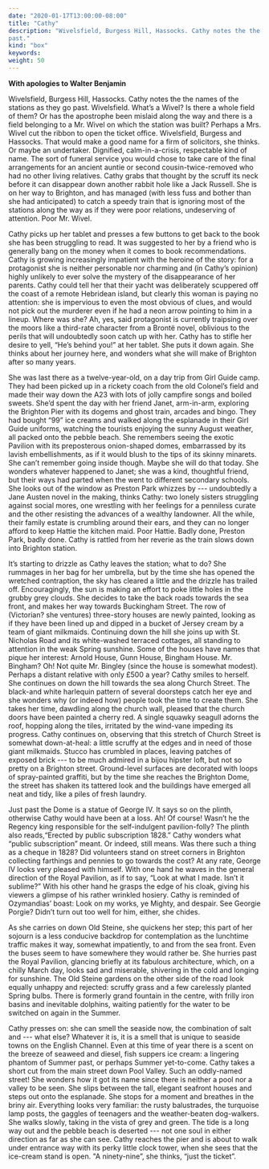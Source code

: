 ```yaml
---
date: "2020-01-17T13:00:00-08:00"
title: "Cathy"
description: "Wivelsfield, Burgess Hill, Hassocks. Cathy notes the the names of the stations as they go
past."
kind: "box"
keywords:
weight: 50
---
```


**With apologies to Walter Benjamin**

Wivelsfield, Burgess Hill, Hassocks. Cathy notes the the names of the stations as they go
past. Wivelsfield. What’s a Wivel? Is there a whole field of them? Or has the apostrophe been
mislaid along the way and there is a field belonging to a Mr. Wivel on which the station was built?
Perhaps a Mrs. Wivel cut the ribbon to open the ticket office. Wivelsfield, Burgess and
Hassocks. That would make a good name for a firm of solicitors, she thinks. Or maybe an
undertaker. Dignified, calm-in-a-crisis, respectable kind of name. The sort of funeral service you
would chose to take care of the final arrangements for an ancient auntie or second
cousin-twice-removed who had no other living relatives. Cathy grabs that thought by the scruff its
neck before it can disappear down another rabbit hole like a Jack Russell. She is on her way to
Brighton, and has managed (with less fuss and bother than she had anticipated) to catch a speedy
train that is ignoring most of the stations along the way as if they were poor relations,
undeserving of attention. Poor Mr. Wivel.

Cathy picks up her tablet and presses a few buttons to get back to the book she has been struggling
to read. It was suggested to her by a friend who is generally bang on the money when it comes to
book recommendations. Cathy is growing increasingly impatient with the heroine of the story: for a
protagonist she is neither personable nor charming and (in Cathy’s opinion) highly unlikely to ever
solve the mystery of the disappearance of her parents. Cathy could tell her that their yacht was
deliberately scuppered off the coast of a remote Hebridean island, but clearly this woman is paying
no attention: she is impervious to even the most obvious of clues, and would not pick out the
murderer even if he had a neon arrow pointing to him in a lineup. Where was she? Ah, yes, said
protagonist is currently traipsing over the moors like a third-rate character from a Brontë novel,
oblivious to the perils that will undoubtedly soon catch up with her. Cathy has to stifle her desire
to yell, “He’s behind you!” at her tablet. She puts it down again. She thinks about her journey
here, and wonders what she will make of Brighton after so many years.

She was last there as a twelve-year-old, on a day trip from Girl Guide camp. They had been picked up
in a rickety coach from the old Colonel’s field and made their way down the A23 with lots of jolly
campfire songs and boiled sweets. She’d spent the day with her friend Janet, arm-in-arm, exploring
the Brighton Pier with its dogems and ghost train, arcades and bingo. They had bought “99” ice
creams and walked along the esplanade in their Girl Guide uniforms, watching the tourists enjoying
the sunny August weather, all packed onto the pebble beach. She remembers seeing the exotic Pavilion
with its preposterous onion-shaped domes, embarrassed by its lavish embellishments, as if it would
blush to the tips of its skinny minarets. She can’t remember going inside though. Maybe she will do
that today. She wonders whatever happened to Janet; she was a kind, thoughtful friend, but their
ways had parted when the went to different secondary schools. She looks out of the window as Preston
Park whizzes by --- undoubtedly a Jane Austen novel in the making, thinks Cathy: two lonely sisters
struggling against social mores, one wrestling with her feelings for a penniless curate and the
other resisting the advances of a wealthy landowner. All the while, their family estate is crumbling
around their ears, and they can no longer afford to keep Hattie the kitchen maid. Poor Hattie. Badly
done, Preston Park, badly done. Cathy is rattled from her reverie as the train slows down into
Brighton station.

It’s starting to drizzle as Cathy leaves the station; what to do? She rummages in her bag for her
umbrella, but by the time she has opened the wretched contraption, the sky has cleared a little and
the drizzle has trailed off. Encouragingly, the sun is making an effort to poke little holes in the
grubby grey clouds. She decides to take the back roads towards the sea front, and makes her way
towards Buckingham Street. The row of (Victorian? she ventures) three-story houses are newly
painted, looking as if they have been lined up and dipped in a bucket of Jersey cream by a team of
giant milkmaids. Continuing down the hill she joins up with St. Nicholas Road and its white-washed
terraced cottages, all standing to attention in the weak Spring sunshine. Some of the houses have
names that pique her interest: Arnold House, Gunn House, Bingham House. Mr. Bingham? Oh! Not quite
Mr. Bingley (since the house is somewhat modest). Perhaps a distant relative with only £500 a year?
Cathy smiles to herself. She continues on down the hill towards the sea along Church Street. The
black-and white harlequin pattern of several doorsteps catch her eye and she wonders why (or indeed
how) people took the time to create them. She takes her time, dawdling along the church wall,
pleased that the church doors have been painted a cherry red. A single squawky seagull adorns the
roof, hopping along the tiles, irritated by the wind-vane impeding its progress. Cathy continues on,
observing that this stretch of Church Street is somewhat down-at-heal: a little scruffy at the edges
and in need of those giant milkmaids. Stucco has crumbled in places, leaving patches of exposed
brick --- to be much admired in a bijou hipster loft, but not so pretty on a Brighton
street. Ground-level surfaces are decorated with loops of spray-painted graffiti, but by the time
she reaches the Brighton Dome, the street has shaken its tattered look and the buildings have
emerged all neat and tidy, like a piles of fresh laundry.

Just past the Dome is a statue of George IV. It says so on the plinth, otherwise Cathy would have
been at a loss. Ah! Of course! Wasn’t he the Regency king responsible for the self-indulgent
pavilion-folly? The plinth also reads,“Erected by public subscription 1828.” Cathy wonders what
“public subscription” meant. Or indeed, still means. Was there such a thing as a cheque in 1828? Did
volunteers stand on street corners in Brighton collecting farthings and pennies to go towards the
cost? At any rate, George IV looks very pleased with himself. With one hand he waves in the general
direction of the Royal Pavilion, as if to say, “Look at what I made. Isn’t it sublime?” With his
other hand he grasps the edge of his cloak, giving his viewers a glimpse of his rather wrinkled
hosiery. Cathy is reminded of Ozymandias’ boast: Look on my works, ye Mighty, and despair. See
Georgie Porgie? Didn’t turn out too well for him, either, she chides.

As she carries on down Old Steine, she quickens her step; this part of her sojourn is a less
conducive backdrop for contemplation as the lunchtime traffic makes it way, somewhat impatiently, to
and from the sea front. Even the buses seem to have somewhere they would rather be. She hurries past
the Royal Pavilion, glancing briefly at its fabulous architecture, which, on a chilly March day,
looks sad and miserable, shivering in the cold and longing for sunshine. The Old Steine gardens on
the other side of the road look equally unhappy and rejected: scruffy grass and a few carelessly
planted Spring bulbs. There is formerly grand fountain in the centre, with frilly iron basins and
inevitable dolphins, waiting patiently for the water to be switched on again in the Summer.

Cathy presses on: she can smell the seaside now, the combination of salt and --- what else? Whatever
it is, it is a smell that is unique to seaside towns on the English Channel. Even at this time of
year there is a scent on the breeze of seaweed and diesel, fish suppers ice cream: a lingering
phantom of Summer past, or perhaps Summer yet-to-come. Cathy takes a short cut from the main street
down Pool Valley. Such an oddly-named street! She wonders how it got its name since there is neither
a pool nor a valley to be seen. She slips between the tall, elegant seafront houses and steps out
onto the esplanade. She stops for a moment and breathes in the briny air. Everything looks very
familiar: the rusty balustrades, the turquoise lamp posts, the gaggles of teenagers and the
weather-beaten dog-walkers. She walks slowly, taking in the vista of grey and green. The tide is a
long way out and the pebble beach is deserted --- not one soul in either direction as far as she can
see. Cathy reaches the pier and is about to walk under entrance way with its perky little clock
tower, when she sees that the ice-cream stand is open. "A ninety-nine”, she thinks, “just the
ticket”.

